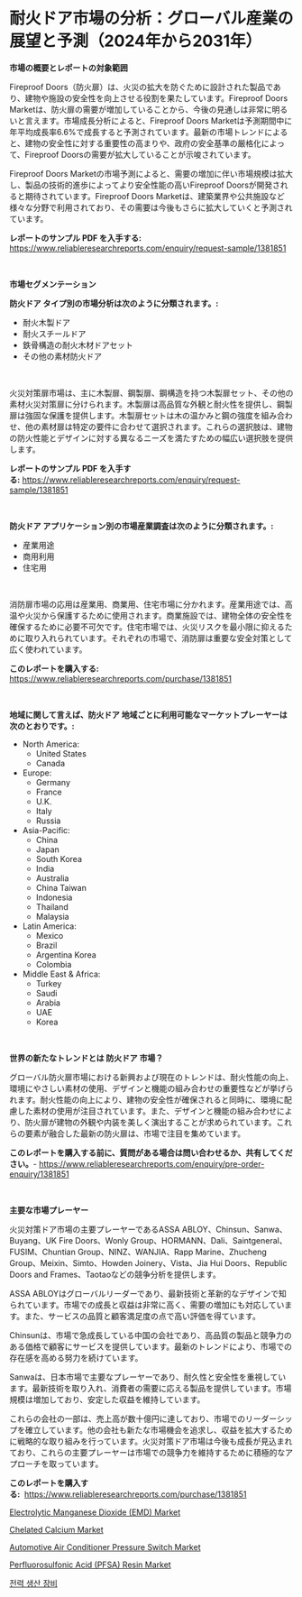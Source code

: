 <p><h1>耐火ドア市場の分析：グローバル産業の展望と予測（2024年から2031年）</h1></p><p><strong>市場の概要とレポートの対象範囲</strong></p>
<p><p>Fireproof Doors（防火扉）は、火災の拡大を防ぐために設計された製品であり、建物や施設の安全性を向上させる役割を果たしています。Fireproof Doors Marketは、防火扉の需要が増加していることから、今後の見通しは非常に明るいと言えます。市場成長分析によると、Fireproof Doors Marketは予測期間中に年平均成長率6.6%で成長すると予測されています。最新の市場トレンドによると、建物の安全性に対する重要性の高まりや、政府の安全基準の厳格化によって、Fireproof Doorsの需要が拡大していることが示唆されています。</p><p>Fireproof Doors Marketの市場予測によると、需要の増加に伴い市場規模は拡大し、製品の技術的進歩によってより安全性能の高いFireproof Doorsが開発されると期待されています。Fireproof Doors Marketは、建築業界や公共施設など様々な分野で利用されており、その需要は今後もさらに拡大していくと予測されています。</p></p>
<p><strong>レポートのサンプル PDF を入手する:</strong> <a href="https://www.reliableresearchreports.com/enquiry/request-sample/1381851">https://www.reliableresearchreports.com/enquiry/request-sample/1381851</a></p>
<p>&nbsp;</p>
<p><strong>市場セグメンテーション</strong></p>
<p><strong>防火ドア タイプ別の市場分析は次のように分類されます。:</strong></p>
<p><ul><li>耐火木製ドア</li><li>耐火スチールドア</li><li>鉄骨構造の耐火木材ドアセット</li><li>その他の素材防火ドア</li></ul></p>
<p>&nbsp;</p>
<p><p>火災対策扉市場は、主に木製扉、鋼製扉、鋼構造を持つ木製扉セット、その他の素材火災対策扉に分けられます。木製扉は高品質な外観と耐火性を提供し、鋼製扉は強固な保護を提供します。木製扉セットは木の温かみと鋼の強度を組み合わせ、他の素材扉は特定の要件に合わせて選択されます。これらの選択肢は、建物の防火性能とデザインに対する異なるニーズを満たすための幅広い選択肢を提供します。</p></p>
<p><strong>レポートのサンプル PDF を入手する:</strong>&nbsp;<a href="https://www.reliableresearchreports.com/enquiry/request-sample/1381851">https://www.reliableresearchreports.com/enquiry/request-sample/1381851</a></p>
<p>&nbsp;</p>
<p><strong> 防火ドア アプリケーション別の市場産業調査は次のように分類されます。:</strong></p>
<p><ul><li>産業用途</li><li>商用利用</li><li>住宅用</li></ul></p>
<p>&nbsp;</p>
<p><p>消防扉市場の応用は産業用、商業用、住宅市場に分かれます。産業用途では、高温や火災から保護するために使用されます。商業施設では、建物全体の安全性を確保するために必要不可欠です。住宅市場では、火災リスクを最小限に抑えるために取り入れられています。それぞれの市場で、消防扉は重要な安全対策として広く使われています。</p></p>
<p><strong>このレポートを購入する:</strong>&nbsp; <a href="https://www.reliableresearchreports.com/purchase/1381851">https://www.reliableresearchreports.com/purchase/1381851</a></p>
<p>&nbsp;</p>
<p><strong>地域に関して言えば、防火ドア 地域ごとに利用可能なマーケットプレーヤーは次のとおりです。:</strong></p>
<p><ul>
    <li>
        North America:
        <ul>
            <li>United States</li>
            <li>Canada</li>
        </ul>
    </li>
    <li>
        Europe:
        <ul>
            <li>Germany</li>
            <li>France</li>
            <li>U.K.</li>
            <li>Italy</li>
            <li>Russia</li>
        </ul>
    </li>
    <li>
        Asia-Pacific:
        <ul>
            <li>China</li>
            <li>Japan</li>
            <li>South Korea</li>
            <li>India</li>
            <li>Australia</li>
            <li>China Taiwan</li>
            <li>Indonesia</li>
            <li>Thailand</li>
            <li>Malaysia</li>
        </ul>
    </li>
    <li>
        Latin America:
        <ul>
            <li>Mexico</li>
            <li>Brazil</li>
            <li>Argentina Korea</li>
            <li>Colombia</li>
        </ul>
    </li>
    <li>
        Middle East & Africa:
        <ul>
            <li>Turkey</li>
            <li>Saudi</li>
            <li>Arabia</li>
            <li>UAE</li>
            <li>Korea</li>
        </ul>
    </li>
    </ul></p>
<p>&nbsp;</p>
<p><strong>世界の新たなトレンドとは 防火ドア 市場？</strong></p>
<p><p>グローバル防火扉市場における新興および現在のトレンドは、耐火性能の向上、環境にやさしい素材の使用、デザインと機能の組み合わせの重要性などが挙げられます。耐火性能の向上により、建物の安全性が確保されると同時に、環境に配慮した素材の使用が注目されています。また、デザインと機能の組み合わせにより、防火扉が建物の外観や内装を美しく演出することが求められています。これらの要素が融合した最新の防火扉は、市場で注目を集めています。</p></p>
<p><strong>このレポートを購入する前に、質問がある場合は問い合わせるか、共有してください。</strong>- <a href="https://www.reliableresearchreports.com/enquiry/pre-order-enquiry/1381851">https://www.reliableresearchreports.com/enquiry/pre-order-enquiry/1381851</a></p>
<p>&nbsp;</p>
<p><strong>主要な市場プレーヤー</strong></p>
<p><p>火災対策ドア市場の主要プレーヤーであるASSA ABLOY、Chinsun、Sanwa、Buyang、UK Fire Doors、Wonly Group、HORMANN、Dali、Saintgeneral、FUSIM、Chuntian Group、NINZ、WANJIA、Rapp Marine、Zhucheng Group、Meixin、Simto、Howden Joinery、Vista、Jia Hui Doors、Republic Doors and Frames、Taotaoなどの競争分析を提供します。</p><p>ASSA ABLOYはグローバルリーダーであり、最新技術と革新的なデザインで知られています。市場での成長と収益は非常に高く、需要の増加にも対応しています。また、サービスの品質と顧客満足度の点で高い評価を得ています。</p><p>Chinsunは、市場で急成長している中国の会社であり、高品質の製品と競争力のある価格で顧客にサービスを提供しています。最新のトレンドにより、市場での存在感を高める努力を続けています。</p><p>Sanwaは、日本市場で主要なプレーヤーであり、耐久性と安全性を重視しています。最新技術を取り入れ、消費者の需要に応える製品を提供しています。市場規模は増加しており、安定した収益を維持しています。</p><p>これらの会社の一部は、売上高が数十億円に達しており、市場でのリーダーシップを確立しています。他の会社も新たな市場機会を追求し、収益を拡大するために戦略的な取り組みを行っています。火災対策ドア市場は今後も成長が見込まれており、これらの主要プレーヤーは市場での競争力を維持するために積極的なアプローチを取っています。</p></p>
<p><strong>このレポートを購入する:</strong>&nbsp;&nbsp;<a href="https://www.reliableresearchreports.com/purchase/1381851">https://www.reliableresearchreports.com/purchase/1381851</a></p>
<p><p><a href="https://github.com/pgtimber/Market-Research-Report-List-1/blob/main/electrolytic-manganese-dioxide-emd-market.md">Electrolytic Manganese Dioxide (EMD) Market</a></p><p><a href="https://view.publitas.com/reportprime-1/chelated-calcium-market-size-share-trends-analysis-report-by-application-regional-outlook-competitive-strategies-and-segment-forecasts-2024-2031/">Chelated Calcium Market</a></p><p><a href="https://issuu.com/reportprime-2/docs/automotive-air-conditioner-pressure-switch-market-">Automotive Air Conditioner Pressure Switch Market</a></p><p><a href="https://github.com/lataunyatinikmelvin59ilbd0dv/Market-Research-Report-List-1/blob/main/perfluorosulfonic-acid-pfsa-resin-market.md">Perfluorosulfonic Acid (PFSA) Resin Market</a></p><p><a href="https://github.com/vsnao330707/Market-Research-Report-List-1/blob/main/888021375.md">전력 생산 장비</a></p></p>